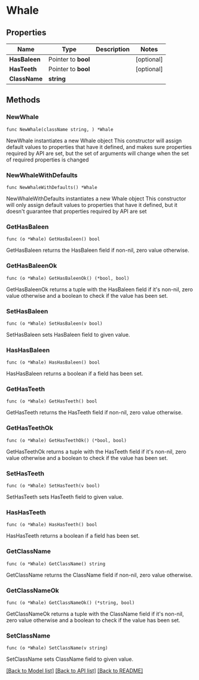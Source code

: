 # Whale

## Properties

Name | Type | Description | Notes
------------ | ------------- | ------------- | -------------
**HasBaleen** | Pointer to **bool** |  | [optional] 
**HasTeeth** | Pointer to **bool** |  | [optional] 
**ClassName** | **string** |  | 

## Methods

### NewWhale

`func NewWhale(className string, ) *Whale`

NewWhale instantiates a new Whale object
This constructor will assign default values to properties that have it defined,
and makes sure properties required by API are set, but the set of arguments
will change when the set of required properties is changed

### NewWhaleWithDefaults

`func NewWhaleWithDefaults() *Whale`

NewWhaleWithDefaults instantiates a new Whale object
This constructor will only assign default values to properties that have it defined,
but it doesn't guarantee that properties required by API are set

### GetHasBaleen

`func (o *Whale) GetHasBaleen() bool`

GetHasBaleen returns the HasBaleen field if non-nil, zero value otherwise.

### GetHasBaleenOk

`func (o *Whale) GetHasBaleenOk() (*bool, bool)`

GetHasBaleenOk returns a tuple with the HasBaleen field if it's non-nil, zero value otherwise
and a boolean to check if the value has been set.

### SetHasBaleen

`func (o *Whale) SetHasBaleen(v bool)`

SetHasBaleen sets HasBaleen field to given value.

### HasHasBaleen

`func (o *Whale) HasHasBaleen() bool`

HasHasBaleen returns a boolean if a field has been set.

### GetHasTeeth

`func (o *Whale) GetHasTeeth() bool`

GetHasTeeth returns the HasTeeth field if non-nil, zero value otherwise.

### GetHasTeethOk

`func (o *Whale) GetHasTeethOk() (*bool, bool)`

GetHasTeethOk returns a tuple with the HasTeeth field if it's non-nil, zero value otherwise
and a boolean to check if the value has been set.

### SetHasTeeth

`func (o *Whale) SetHasTeeth(v bool)`

SetHasTeeth sets HasTeeth field to given value.

### HasHasTeeth

`func (o *Whale) HasHasTeeth() bool`

HasHasTeeth returns a boolean if a field has been set.

### GetClassName

`func (o *Whale) GetClassName() string`

GetClassName returns the ClassName field if non-nil, zero value otherwise.

### GetClassNameOk

`func (o *Whale) GetClassNameOk() (*string, bool)`

GetClassNameOk returns a tuple with the ClassName field if it's non-nil, zero value otherwise
and a boolean to check if the value has been set.

### SetClassName

`func (o *Whale) SetClassName(v string)`

SetClassName sets ClassName field to given value.



[[Back to Model list]](../README.md#documentation-for-models) [[Back to API list]](../README.md#documentation-for-api-endpoints) [[Back to README]](../README.md)


